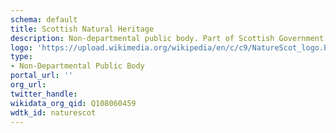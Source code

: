```yaml
---
schema: default
title: Scottish Natural Heritage
description: Non-departmental public body. Part of Scottish Government
logo: 'https://upload.wikimedia.org/wikipedia/en/c/c9/NatureScot_logo.PNG'
type:
- Non-Departmental Public Body
portal_url: ''
org_url: 
twitter_handle: 
wikidata_org_qid: Q108060459
wdtk_id: naturescot
---
```

